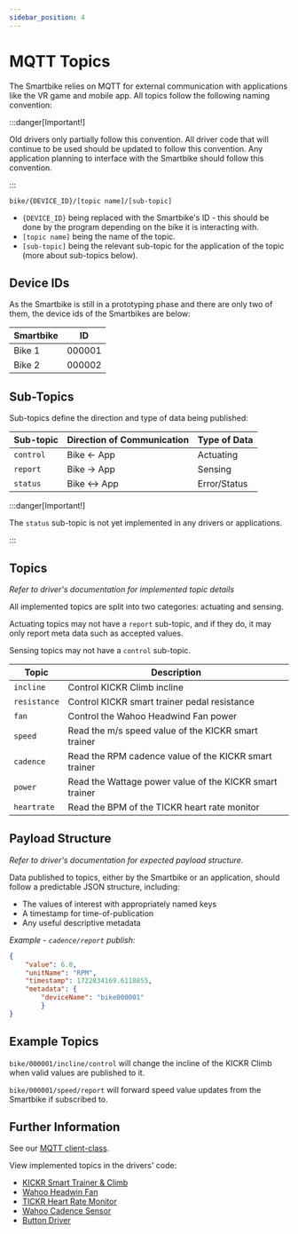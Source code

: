```yaml
---
sidebar_position: 4
---
```


# MQTT Topics

The Smartbike relies on MQTT for external communication with applications like the VR game and mobile app. All topics follow the following naming convention:

:::danger[Important!]

Old drivers only partially follow this convention. All driver code that will continue to be used should be updated to follow this convention. Any application planning to interface with the Smartbike should follow this convention.

:::

`bike/{DEVICE_ID}/[topic name]/[sub-topic]`

* `{DEVICE_ID}`     being replaced with the Smartbike's ID - this should be done by the program depending on the bike it is interacting with.
* `[topic name]`    being the name of the topic.
* `[sub-topic]`     being the relevant sub-topic for the application of the topic (more about sub-topics below).

## Device IDs

As the Smartbike is still in a prototyping phase and there are only two of them, the device ids of the Smartbikes are below:

| Smartbike | ID |
| ---- | ---- |
| Bike 1 | 000001 |
| Bike 2 | 000002 |

## Sub-Topics

Sub-topics define the direction and type of data being published:

| Sub-topic | Direction of Communication | Type of Data |
| ---- | ---- | ---- |
| `control` | Bike ← App | Actuating |
| `report` | Bike → App | Sensing |
| `status` | Bike ↔ App | Error/Status |

:::danger[Important!]

The `status` sub-topic is not yet implemented in any drivers or applications.

:::

## Topics

*Refer to driver's documentation for implemented topic details*

All implemented topics are split into two categories: actuating and sensing. 

Actuating topics may not have a `report` sub-topic, and if they do, it may only report meta data such as accepted values.

Sensing topics may not have a `control` sub-topic.

| Topic | Description |
| ---- | ---- |
| `incline` | Control KICKR Climb incline |
| `resistance` | Control KICKR smart trainer pedal resistance |
| `fan` | Control the Wahoo Headwind Fan power |
| `speed` | Read the m/s speed value of the KICKR smart trainer |
| `cadence` | Read the RPM cadence value of the KICKR smart trainer |
| `power` | Read the Wattage power value of the KICKR smart trainer |
| `heartrate` | Read the BPM of the TICKR heart rate monitor |

## Payload Structure

*Refer to driver's documentation for expected payload structure.*

Data published to topics, either by the Smartbike or an application, should follow a predictable JSON structure, including:

- The values of interest with appropriately named keys
- A timestamp for time-of-publication
- Any useful descriptive metadata

*Example - `cadence/report` publish:*

```JSON
{
    "value": 6.0, 
    "unitName": "RPM", 
    "timestamp": 1722834169.6118855, 
    "metadata": {
        "deviceName": "bike000001"
        }
}
```

## Example Topics

`bike/000001/incline/control` will change the incline of the KICKR Climb when valid values are published to it.

`bike/000001/speed/report` will forward speed value updates from the Smartbike if subscribed to.

## Further Information

See our [MQTT client-class](https://github.com/Redback-Operations/redback-smartbike-iot/blob/main/Drivers/lib/mqtt_client.py).

View implemented topics in the drivers' code:

- [KICKR Smart Trainer & Climb](https://github.com/Redback-Operations/redback-smartbike-iot/blob/main/Drivers/kickr_climb_and_smart_trainer/wahoo_device.py)
- [Wahoo Headwin Fan](https://github.com/Redback-Operations/redback-smartbike-iot/blob/main/Drivers/fan/fan.py)
- [TICKR Heart Rate Monitor](https://github.com/Redback-Operations/redback-smartbike-iot/blob/main/Drivers/heart_rate_sensor/heartrate.py)
- [Wahoo Cadence Sensor](https://github.com/Redback-Operations/redback-smartbike-iot/blob/main/Drivers/cadence_sensor/cadence.py)
- [Button Driver](https://github.com/Redback-Operations/redback-smartbike-iot/blob/main/Drivers/button_control/button_control.py)